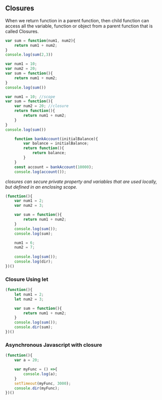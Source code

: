 ## Closures
When we return function in a parent function, then child function can access all the variable, function or object from a parent function that is called Closures.

```javascript
var sum = function(num1, num2){
    return num1 + num2;
}
console.log(sum(2,3))
```

```javascript
var num1 = 10;
var num2 = 20;
var sum = function(){
    return num1 + num2;
}
console.log(sum())
```

```javascript
var num1 = 10; //scope
var sum = function(){
    var num2 = 20; //closure
    return function(){
        return num1 + num2;
    } 
}
console.log(sum())
```
```javascript
    function bankAccount(initialBalance){
        var balance = initialBalance;
        return function(){
            return balance;
        }
    }
    const account = bankAccount(10000);
    console.log(account());
```

_closures can secure private property and variables that are used locally, but defined in an enclosing scope._ 

```javascript
(function(){
    var num1 = 2;
    var num2 = 3;

    var sum = function(){
        return num1 + num2;
    }
    console.log(sum());
    console.log(sum);

    num1 = 6;
    num2 = 7;
    
    console.log(sum());
    console.log(dir);
})()
```

### Closure Using let
```javascript
(function(){
    let num1 = 2;
    let num2 = 3;

    var sum = function(){
        return num1 + num2;
    }
    console.log(sum());
    console.dir(sum);
})()
```

### Asynchronous Javascript with closure
```javascript
(function(){
    var a = 20;

    var myFunc = () =>{
        console.log(a);
    }
    setTimeout(myFunc, 3000);
    console.dir(myFunc);
})()
``` 